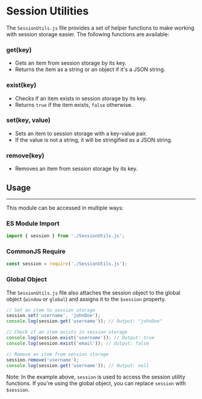 Session Utilities
================

The `SessionUtils.js` file provides a set of helper functions to make working with session storage easier. The following functions are available:

### get(key)

*   Gets an item from session storage by its key.
*   Returns the item as a string or an object if it's a JSON string.

### exist(key)

*   Checks if an item exists in session storage by its key.
*   Returns `true` if the item exists, `false` otherwise.

### set(key, value)

*   Sets an item to session storage with a key-value pair.
*   If the value is not a string, it will be stringified as a JSON string.

### remove(key)

*   Removes an item from session storage by its key.

## Usage
-----

This module can be accessed in multiple ways:

### ES Module Import

```javascript
import { session } from './SessionUtils.js';
```

### CommonJS Require

```javascript
const session = require('./SessionUtils.js');
```

### Global Object
The `SessionUtils.js` file also attaches the session object to the global object (`window` or `global`) and assigns it to the `$session` property.

```javascript
// Set an item to session storage
session.set('username', 'johnDoe');
console.log(session.get('username')); // Output: "johnDoe"

// Check if an item exists in session storage
console.log(session.exist('username')); // Output: true
console.log(session.exist('email')); // Output: false

// Remove an item from session storage
session.remove('username');
console.log(session.get('username')); // Output: null
```

Note: In the example above, `session` is used to access the session utility functions. If you're using the global object, you can replace `session` with `$session`.
